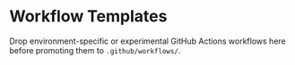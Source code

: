 # Workflow Templates

Drop environment-specific or experimental GitHub Actions workflows here before promoting them to `.github/workflows/`.
